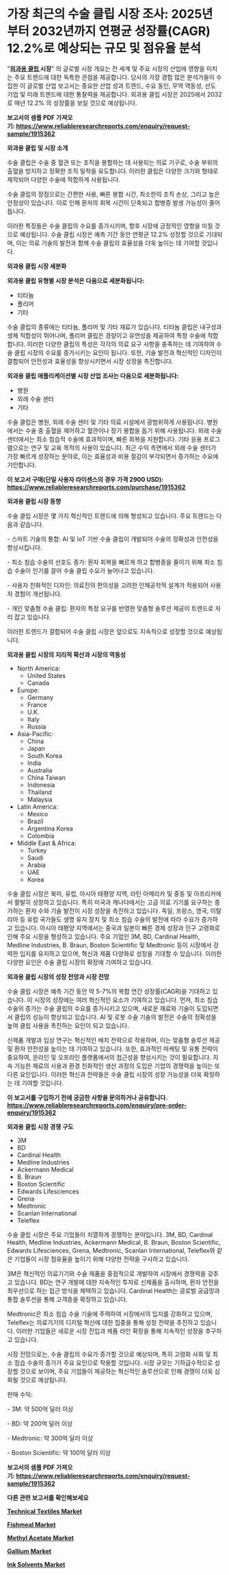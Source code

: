 <p><h1>가장 최근의 수술 클립 시장 조사: 2025년부터 2032년까지 연평균 성장률(CAGR) 12.2%로 예상되는 규모 및 점유율 분석</h1></p><p>"<strong><a href="https://www.reliableresearchreports.com/surgical-clips-r1915362?utm_campaign=105&utm_medium=7&utm_source=Github&utm_content=ia&utm_term=18032025&utm_id=surgical-clips">외과용 클립&nbsp;</a></strong><strong>시장</strong>" 의 글로벌 시장 개요는 전 세계 및 주요 시장의 산업에 영향을 미치는 주요 트렌드에 대한 독특한 관점을 제공합니다. 당사의 가장 경험 많은 분석가들이 수집한 이 글로벌 산업 보고서는 중요한 산업 성과 트렌드, 수요 동인, 무역 역동성, 선도 기업 및 미래 트렌드에 대한 통찰력을 제공합니다. 외과용 클립 시장은 2025에서 2032로 매년 12.2% 의 성장률을 보일 것으로 예상됩니다.&nbsp;</p>
<p><strong>보고서의 샘플 PDF 가져오기:&nbsp;<a href="https://www.reliableresearchreports.com/enquiry/request-sample/1915362?utm_campaign=105&utm_medium=7&utm_source=Github&utm_content=ia&utm_term=18032025&utm_id=surgical-clips">https://www.reliableresearchreports.com/enquiry/request-sample/1915362</a></strong></p>
<p><strong>외과용 클립 및 시장 소개</strong></p>
<p><p>수술 클립은 수술 중 혈관 또는 조직을 봉합하는 데 사용되는 의료 기구로, 수술 부위의 출혈을 방지하고 정확한 조직 밀착을 유도합니다. 이러한 클립은 다양한 크기와 형태로 제작되어 다양한 수술에 적합하게 사용됩니다.</p><p>수술 클립의 장점으로는 간편한 사용, 빠른 봉합 시간, 최소한의 조직 손상, 그리고 높은 안정성이 있습니다. 이로 인해 환자의 회복 시간이 단축되고 합병증 발생 가능성이 줄어듭니다. </p><p>이러한 특징들은 수술 클립의 수요를 증가시키며, 향후 시장에 긍정적인 영향을 미칠 것으로 예상됩니다. 수술 클립 시장은 예측 기간 동안 연평균 12.2% 성장할 것으로 기대되며, 이는 의료 기술의 발전과 함께 수술 클립의 효율성을 더욱 높이는 데 기여할 것입니다.</p></p>
<p><strong>외과용 클립 시장 세분화</strong></p>
<p><strong>외과용 클립 유형별 시장 분석은 다음으로 세분화됩니다:</strong></p>
<p><ul><li>티타늄</li><li>폴리머</li><li>기타</li></ul></p>
<p><p>수술 클립의 종류에는 티타늄, 폴리머 및 기타 재료가 있습니다. 티타늄 클립은 내구성과 생체 적합성이 뛰어나며, 폴리머 클립은 경량이고 유연성을 제공하여 특정 수술에 적합합니다. 이러한 다양한 클립의 특성은 각각의 의료 요구 사항을 충족하는 데 기여하여 수술 클립 시장의 수요를 증가시키는 요인이 됩니다. 또한, 기술 발전과 혁신적인 디자인이 결합되어 안전성과 효율성을 향상시키면서 시장 성장을 촉진합니다.</p></p>
<p><strong>외과용 클립 애플리케이션별 시장 산업 조사는 다음으로 세분화됩니다:</strong></p>
<p><ul><li>병원</li><li>외래 수술 센터</li><li>기타</li></ul></p>
<p><p>수술 클립은 병원, 외래 수술 센터 및 기타 의료 시설에서 광범위하게 사용됩니다. 병원에서는 수술 중 출혈을 제어하고 혈관이나 장기 봉합을 돕기 위해 사용됩니다. 외래 수술 센터에서는 최소 침습적 수술에 효과적이며, 빠른 회복을 지원합니다. 기타 응용 프로그램으로는 연구 및 교육 목적의 사용이 있습니다. 최근 수익 측면에서 외래 수술 센터가 가장 빠르게 성장하는 분야로, 이는 효율성과 비용 절감이 부각되면서 증가하는 수요에 기인합니다.</p></p>
<p><strong>이 보고서 구매(단일 사용자 라이센스의 경우 가격 2900 USD): <a href="https://www.reliableresearchreports.com/purchase/1915362?utm_campaign=105&utm_medium=7&utm_source=Github&utm_content=ia&utm_term=18032025&utm_id=surgical-clips">https://www.reliableresearchreports.com/purchase/1915362</a></strong></p>
<p><strong>외과용 클립 시장 동향</strong></p>
<p><p>수술 클립 시장은 몇 가지 혁신적인 트렌드에 의해 형성되고 있습니다. 주요 트렌드는 다음과 같습니다.</p><p>- 스마트 기술의 통합: AI 및 IoT 기반 수술 클립이 개발되어 수술의 정확성과 안전성을 향상시킵니다.</p><p>- 최소 침습 수술의 선호도 증가: 환자 회복을 빠르게 하고 합병증을 줄이기 위해 최소 침습 수술이 인기를 끌어 수술 클립 수요가 늘어나고 있습니다.</p><p>- 사용자 친화적인 디자인: 의료진의 편의성을 고려한 인체공학적 설계가 적용되어 사용자 경험이 개선됩니다.</p><p>- 개인 맞춤형 수술 클립: 환자의 특정 요구를 반영한 맞춤형 솔루션 제공이 트렌드로 자리 잡고 있습니다.</p><p>  </p><p>이러한 트렌드가 결합되어 수술 클립 시장은 앞으로도 지속적으로 성장할 것으로 예상됩니다.</p></p>
<p><strong>외과용 클립 시장의 지리적 확산과 시장의 역동성</strong></p>
<p><ul>
    <li>
        North America:
        <ul>
            <li>United States</li>
            <li>Canada</li>
        </ul>
    </li>
    <li>
        Europe:
        <ul>
            <li>Germany</li>
            <li>France</li>
            <li>U.K.</li>
            <li>Italy</li>
            <li>Russia</li>
        </ul>
    </li>
    <li>
        Asia-Pacific:
        <ul>
            <li>China</li>
            <li>Japan</li>
            <li>South Korea</li>
            <li>India</li>
            <li>Australia</li>
            <li>China Taiwan</li>
            <li>Indonesia</li>
            <li>Thailand</li>
            <li>Malaysia</li>
        </ul>
    </li>
    <li>
        Latin America:
        <ul>
            <li>Mexico</li>
            <li>Brazil</li>
            <li>Argentina Korea</li>
            <li>Colombia</li>
        </ul>
    </li>
    <li>
        Middle East & Africa:
        <ul>
            <li>Turkey</li>
            <li>Saudi</li>
            <li>Arabia</li>
            <li>UAE</li>
            <li>Korea</li>
        </ul>
    </li>
    </ul></p>
<p><p>수술 클립 시장은 북미, 유럽, 아시아 태평양 지역, 라틴 아메리카 및 중동 및 아프리카에서 활발히 성장하고 있습니다. 특히 미국과 캐나다에서는 고급 의료 기기를 요구하는 증가하는 환자 수와 기술 발전이 시장 성장을 촉진하고 있습니다. 독일, 프랑스, 영국, 이탈리아 등 유럽 국가들도 생명 유지 장치 및 최소 침습 수술의 발전에 따라 수요가 증가하고 있습니다. 아시아 태평양 지역에서는 중국과 일본이 빠른 경제 성장과 인구 고령화로 인해 주요 시장을 형성하고 있습니다. 주요 기업인 3M, BD, Cardinal Health, Medline Industries, B. Braun, Boston Scientific 및 Medtronic 등이 시장에서 강력한 입지를 유지하고 있으며, 혁신과 제품 다양화로 성장을 기대할 수 있습니다. 이러한 다양한 요인은 수술 클립 시장의 확장에 기여하고 있습니다.</p></p>
<p><strong>외과용 클립 시장의 성장 전망과 시장 전망</strong></p>
<p><p>수술 클립 시장은 예측 기간 동안 약 5-7%의 복합 연간 성장률(CAGR)을 기대하고 있습니다. 이 시장의 성장에는 여러 혁신적인 요소가 기여하고 있습니다. 먼저, 최소 침습 수술의 증가는 수술 클립의 수요를 증가시키고 있으며, 새로운 재료와 기술이 도입되면서 클립의 성능이 향상되고 있습니다. AI 및 로봇 수술 기술의 발전은 수술의 정확성을 높여 클립 사용을 촉진하는 요인이 되고 있습니다.</p><p>신제품 개발과 임상 연구는 혁신적인 배치 전략으로 작용하며, 이는 맞춤형 솔루션 제공 및 환자 안전성을 높이는 데 기여하고 있습니다. 또한, 효과적인 마케팅 및 유통 전략이 중요하여, 온라인 및 오프라인 플랫폼에서의 접근성을 향상시키는 것이 필요합니다. 지속 가능한 재료의 사용과 환경 친화적인 생산 과정의 도입은 기업의 경쟁력을 높이는 또 다른 요인입니다. 이러한 혁신과 전략들은 수술 클립 시장의 성장 가능성을 더욱 확장하는 데 기여할 것입니다.</p></p>
<p><strong>이 보고서를 구입하기 전에 궁금한 사항을 문의하거나 공유합니다. <a href="https://www.reliableresearchreports.com/enquiry/pre-order-enquiry/1915362?utm_campaign=105&utm_medium=7&utm_source=Github&utm_content=ia&utm_term=18032025&utm_id=surgical-clips">https://www.reliableresearchreports.com/enquiry/pre-order-enquiry/1915362</a></strong></p>
<p><strong>외과용 클립 시장 경쟁 구도</strong></p>
<p><ul><li>3M</li><li>BD</li><li>Cardinal Health</li><li>Medline Industries</li><li>Ackermann Medical</li><li>B. Braun</li><li>Boston Scientific</li><li>Edwards Lifesciences</li><li>Grena</li><li>Medtronic</li><li>Scanlan International</li><li>Teleflex</li></ul></p>
<p><p>수술 클립 시장은 주요 기업들이 치열하게 경쟁하는 분야입니다. 3M, BD, Cardinal Health, Medline Industries, Ackermann Medical, B. Braun, Boston Scientific, Edwards Lifesciences, Grena, Medtronic, Scanlan International, Teleflex와 같은 기업들이 시장 점유율을 높이기 위해 다양한 전략을 구사하고 있습니다.</p><p>3M은 혁신적인 의료기기와 수술 제품을 중점적으로 개발하여 시장에서 경쟁력을 갖추고 있습니다. BD는 연구 개발에 대한 지속적인 투자로 신제품을 출시하며, 환자 안전을 최우선으로 하는 접근 방식을 채택하고 있습니다. Cardinal Health는 글로벌 공급망과 통합 솔루션을 통해 고객층을 확장하고 있습니다. </p><p>Medtronic은 최소 침습 수술 기술에 주력하여 시장에서의 입지를 강화하고 있으며, Teleflex는 의료기기의 디지털 혁신에 대한 집중을 통해 성장 전략을 추진하고 있습니다. 이러한 기업들은 새로운 시장 진입과 제품 라인 확장을 통해 지속적인 성장을 추구하고 있습니다.</p><p>시장 전망으로는, 수술 클립의 수요가 증가할 것으로 예상되며, 특히 고령화 사회 및 최소 침습 수술의 증가가 주요 요인으로 작용할 것입니다. 시장 규모는 기하급수적으로 성장할 것으로 보이며, 주요 기업들이 제공하는 혁신적인 솔루션으로 인해 경쟁이 더욱 심화될 것으로 예상됩니다.</p><p>판매 수익:</p><p>- 3M: 약 500억 달러 이상</p><p>- BD: 약 200억 달러 이상</p><p>- Medtronic: 약 300억 달러 이상</p><p>- Boston Scientific: 약 100억 달러 이상</p></p>
<p><strong>보고서의 샘플 PDF 가져오기:&nbsp;<a href="https://www.reliableresearchreports.com/enquiry/request-sample/1915362?utm_campaign=105&utm_medium=7&utm_source=Github&utm_content=ia&utm_term=18032025&utm_id=surgical-clips">https://www.reliableresearchreports.com/enquiry/request-sample/1915362</a></strong></p>
<p><strong></strong></p>
<p><strong></strong></p>
<p><strong></strong></p>
<p><strong></strong></p>
<p><strong>다른 관련 보고서를 확인해보세요</strong></p>
<p><strong><p><a href="https://github.com/siertnamba7u/Market-Research-Report-List-1/blob/main/technical-textiles-market.md?utm_campaign=105&utm_medium=7&utm_source=Github&utm_content=ia&utm_term=18032025&utm_id=surgical-clips">Technical Textiles Market</a></p><p><a href="https://github.com/zakkistuey/Market-Research-Report-List-1/blob/main/fishmeal-market.md?utm_campaign=105&utm_medium=7&utm_source=Github&utm_content=ia&utm_term=18032025&utm_id=surgical-clips">Fishmeal Market</a></p><p><a href="https://github.com/reahmmunises/Market-Research-Report-List-1/blob/main/methyl-acetate-market.md?utm_campaign=105&utm_medium=7&utm_source=Github&utm_content=ia&utm_term=18032025&utm_id=surgical-clips">Methyl Acetate Market</a></p><p><a href="https://github.com/pilukypalis/Market-Research-Report-List-1/blob/main/gallium-market.md?utm_campaign=105&utm_medium=7&utm_source=Github&utm_content=ia&utm_term=18032025&utm_id=surgical-clips">Gallium Market</a></p><p><a href="https://github.com/jugutstam/Market-Research-Report-List-1/blob/main/ink-solvents-market.md?utm_campaign=105&utm_medium=7&utm_source=Github&utm_content=ia&utm_term=18032025&utm_id=surgical-clips">Ink Solvents Market</a></p></strong></p>
<p></p>